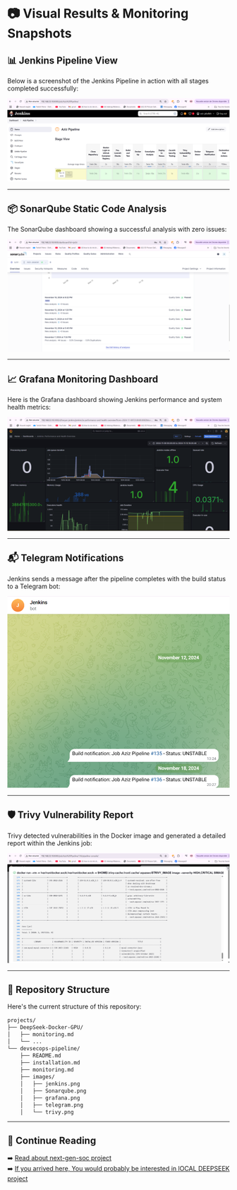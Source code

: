 # 📷 Visual Results & Monitoring Snapshots

## 📊 Jenkins Pipeline View
Below is a screenshot of the Jenkins Pipeline in action with all stages completed successfully:

![Jenkins Pipeline](images/jenkins.png)

---

## 📦 SonarQube Static Code Analysis
The SonarQube dashboard showing a successful analysis with zero issues:

![SonarQube Analysis](images/Sonarqube.png)

---

## 📈 Grafana Monitoring Dashboard
Here is the Grafana dashboard showing Jenkins performance and system health metrics:

![Grafana Dashboard](images/grafana.png)

---

## 📬 Telegram Notifications
Jenkins sends a message after the pipeline completes with the build status to a Telegram bot:

![Telegram Alert](images/telegram.png)

---

## 🛡️ Trivy Vulnerability Report
Trivy detected vulnerabilities in the Docker image and generated a detailed report within the Jenkins job:

![Trivy Scan](images/trivy.png)

---

## 📂 Repository Structure
Here's the current structure of this repository:

```
projects/
├── DeepSeek-Docker-GPU/
│   ├── monitoring.md
│   └── ...
└── devsecops-pipeline/
    ├── README.md
    ├── installation.md
    ├── monitoring.md
    ├── images/
    │   ├── jenkins.png
    │   ├── Sonarqube.png
    │   ├── grafana.png
    │   ├── telegram.png
    │   └── trivy.png
```

---

## 📘 Continue Reading

➡️ [Read about next-gen-soc project](../../next-gen-soc-banking/README.md)  
➡️ [If you arrived here, You would probably be interested in lOCAL DEEPSEEK project](../DeepSeek-Docker-GPU/README.md)
